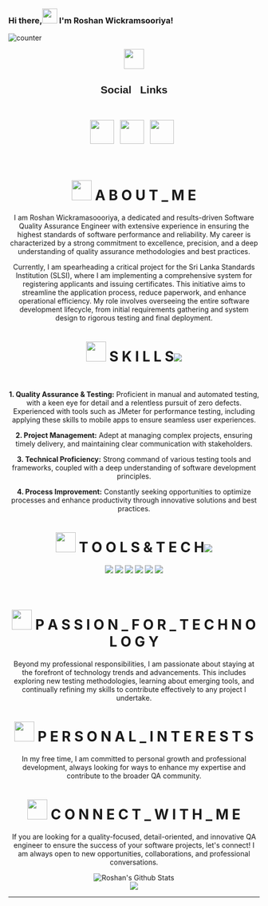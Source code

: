 ### Hi there,<img src="https://raw.githubusercontent.com/MartinHeinz/MartinHeinz/master/wwave.gif" width="30px"> I'm Roshan Wickramsooriya!
![counter](https://enqc5m3df4dmddt.m.pipedream.net)

<div align="center">
   <img src="https://media.giphy.com/media/ztpMY1t5VYWlO/giphy.gif" width="40px"><h2><h2 style="text-align:center; font-family:Arial Black, Gadget, sans-serif">Social &nbsp;&nbsp;Links</h2></h2>

<br>
<p align="center"> 
  <a href="https://www.instagram.com/roshanwickramasooriya/"><img height="48" src="https://cdn2.iconfinder.com/data/icons/social-media-2285/512/1_Instagram_colored_svg_1-512.png"></a>&nbsp;&nbsp;
  <a href="https://www.linkedin.com/in/roshan-wickramasooriya-003b5a207/"><img height="48" src="https://cdn2.iconfinder.com/data/icons/social-media-2285/512/1_Linkedin_unofficial_colored_svg-512.png"></a>&nbsp;&nbsp;
   <a href="https://roshan-wickramasooriya.netlify.app/"><img height="48" src="https://cdn3.iconfinder.com/data/icons/social-media-logos-flat-colorful/2048/5304_-_RSS-256.png"></a>&nbsp;&nbsp;
</p>
<br>

# <img src="https://media.giphy.com/media/ztpMY1t5VYWlO/giphy.gif" width="40px"> A B O U T _ M E
<div align="center">

<p>I am Roshan Wickramasoooriya, a dedicated and results-driven Software Quality Assurance Engineer with extensive experience in ensuring the highest standards of software performance and reliability. My career is characterized by a strong commitment to excellence, precision, and a deep understanding of quality assurance methodologies and best practices.</p>

<p>Currently, I am spearheading a critical project for the Sri Lanka Standards Institution (SLSI), where I am implementing a comprehensive system for registering applicants and issuing certificates. This initiative aims to streamline the application process, reduce paperwork, and enhance operational efficiency. My role involves overseeing the entire software development lifecycle, from initial requirements gathering and system design to rigorous testing and final deployment.</p>

</div>

# <img src="https://media.giphy.com/media/ztpMY1t5VYWlO/giphy.gif" width="40px"> S K I L L S<img src="https://img.icons8.com/offices/2x/einstein.png"/>
<br>
<p align="center">
   <strong>1. Quality Assurance & Testing:</strong> Proficient in manual and automated testing, with a keen eye for detail and a relentless pursuit of zero defects. Experienced with tools such as JMeter for performance testing, including applying these skills to mobile apps to ensure seamless user experiences.
</p>

<p align="center">
   <strong>2. Project Management:</strong> Adept at managing complex projects, ensuring timely delivery, and maintaining clear communication with stakeholders.
</p>

<p align="center">
   <strong>3. Technical Proficiency:</strong> Strong command of various testing tools and frameworks, coupled with a deep understanding of software development principles.
</p>

<p align="center">
   <strong>4. Process Improvement:</strong> Constantly seeking opportunities to optimize processes and enhance productivity through innovative solutions and best practices.
</p>

# <img src="https://media.giphy.com/media/ztpMY1t5VYWlO/giphy.gif" width="40px"> T O O L S  &  T E C H<img src="https://img.icons8.com/offices/2x/einstein.png"/>
 ![](https://img.shields.io/badge/JMeter-informational?style=for-the-badge&logo=apache-jmeter&logoColor=white&color=800080)
 ![](https://img.shields.io/badge/Cypress-informational?style=for-the-badge&logo=cypress&logoColor=white&color=800080) 
 ![](https://img.shields.io/badge/Manual-Testing-informational?style=for-the-badge&logo=manual-testing&logoColor=white&color=2bbc8a) 
 ![](https://img.shields.io/badge/Performance-Testing-informational?style=for-the-badge&logo=performance-testing&logoColor=white&color=C0C0C0)
 ![](https://img.shields.io/badge/Security-Testing-informational?style=for-the-badge&logo=security-testing&logoColor=white&color=2bbc8a)
 ![](https://img.shields.io/badge/Automation-informational?style=for-the-badge&logo=automation&logoColor=white&color=2bbc8a)

<br>

# <img src="https://media.giphy.com/media/ztpMY1t5VYWlO/giphy.gif" width="40px"> P A S S I O N _ F O R _ T E C H N O L O G Y
<div align="center">

<p>Beyond my professional responsibilities, I am passionate about staying at the forefront of technology trends and advancements. This includes exploring new testing methodologies, learning about emerging tools, and continually refining my skills to contribute effectively to any project I undertake.</p>

</div>

# <img src="https://media.giphy.com/media/ztpMY1t5VYWlO/giphy.gif" width="40px"> P E R S O N A L _ I N T E R E S T S
<div align="center">

<p>In my free time, I am committed to personal growth and professional development, always looking for ways to enhance my expertise and contribute to the broader QA community.</p>

</div>

# <img src="https://media.giphy.com/media/ztpMY1t5VYWlO/giphy.gif" width="40px"> C O N N E C T _ W I T H _ M E
<div align="center">

<p>If you are looking for a quality-focused, detail-oriented, and innovative QA engineer to ensure the success of your software projects, let's connect! I am always open to new opportunities, collaborations, and professional conversations.</p>

</div>

<img align="" alt="Roshan's Github Stats" src="https://github-readme-stats.vercel.app/api?username=Roshankavinda&show_icons=true&hide_border=false&layout=compact&theme=dracula"/>
<br>
<img align="center" src="https://github-readme-stats.vercel.app/api/top-langs/?username=shinokada&layout=compact"/>

---
